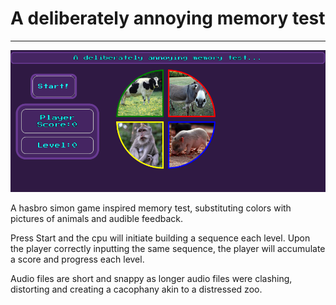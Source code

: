 # A deliberately annoying memory test
---
![memtest](memorytest.png)
<br>
<p>
A hasbro simon game inspired memory test, substituting colors with pictures of animals and audible feedback. 

Press Start and the cpu will initiate building a sequence each level. Upon the player correctly inputting the same sequence, the player will accumulate a score and progress each level. 

Audio files are short and snappy as longer audio files were clashing, distorting and creating a cacophany akin to a distressed zoo.
</p>
